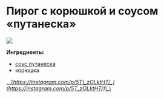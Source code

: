 # Пирог с корюшкой и соусом «путанеска»

![](../../../pics/db7071e729ebed3cb5504ea5fd4e1332.jpg)

**Ингредиенты:**

* [соус путанеска](../../../pasti_i_rizotto/pasti/pasta-putaneska-spaghetti-alla-puttanesca.md)
* корюшка

\_\_[_https://instagram.com/p/5T\_zOLktHT/_](https://instagram.com/p/5T_zOLktHT/)\_\_

